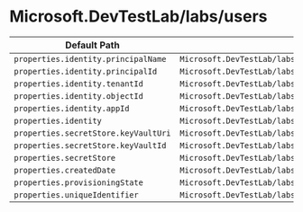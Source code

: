 # Microsoft.DevTestLab/labs/users

| Default Path | Alias |
|---|---|
| `properties.identity.principalName` | `Microsoft.DevTestLab/labs/users/identity.principalName` |
| `properties.identity.principalId` | `Microsoft.DevTestLab/labs/users/identity.principalId` |
| `properties.identity.tenantId` | `Microsoft.DevTestLab/labs/users/identity.tenantId` |
| `properties.identity.objectId` | `Microsoft.DevTestLab/labs/users/identity.objectId` |
| `properties.identity.appId` | `Microsoft.DevTestLab/labs/users/identity.appId` |
| `properties.identity` | `Microsoft.DevTestLab/labs/users/identity` |
| `properties.secretStore.keyVaultUri` | `Microsoft.DevTestLab/labs/users/secretStore.keyVaultUri` |
| `properties.secretStore.keyVaultId` | `Microsoft.DevTestLab/labs/users/secretStore.keyVaultId` |
| `properties.secretStore` | `Microsoft.DevTestLab/labs/users/secretStore` |
| `properties.createdDate` | `Microsoft.DevTestLab/labs/users/createdDate` |
| `properties.provisioningState` | `Microsoft.DevTestLab/labs/users/provisioningState` |
| `properties.uniqueIdentifier` | `Microsoft.DevTestLab/labs/users/uniqueIdentifier` |

